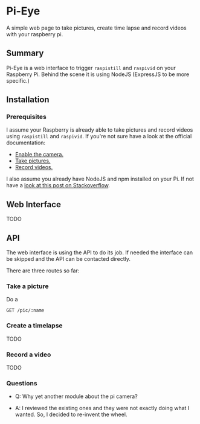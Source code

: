 # Pi-Eye

A simple web page to take pictures, create time lapse and record videos with your raspberry pi.

## Summary

Pi-Eye is a web interface to trigger `raspistill` and `raspivid` on your Raspberry Pi.
Behind the scene it is using NodeJS (ExpressJS to be more specific.)

## Installation

### Prerequisites

I assume your Raspberry is already able to take pictures and record videos using `raspistill` and `raspivid`.
If you're not sure have a look at the official documentation:

+ [Enable the camera.](https://www.raspberrypi.org/documentation/usage/camera/README.md)
+ [Take pictures.](https://www.raspberrypi.org/documentation/usage/camera/raspicam/raspistill.md)
+ [Record videos.](https://www.raspberrypi.org/documentation/usage/camera/raspicam/raspivid.md)

I also assume you already have NodeJS and npm installed on your Pi. If not have a [look at this post on Stackoverflow](https://raspberrypi.stackexchange.com/a/48313/20530).

## Web Interface

TODO


## API

The web interface is using the API to do its job. If needed the interface can be skipped and the API can be contacted directly.

There are three routes so far:

### Take a picture

Do a 

```
GET /pic/:name
```



### Create a timelapse

TODO

### Record a video

TODO

### Questions

+ Q: Why yet another module about the pi camera?

+ A: I reviewed the existing ones and they were not exactly doing what I wanted. So, I decided to re-invent the wheel. 
